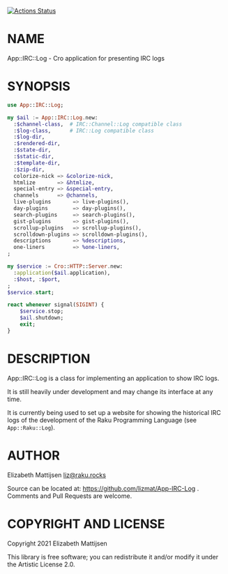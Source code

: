 [![Actions Status](https://github.com/lizmat/App-IRC-Log/workflows/test/badge.svg)](https://github.com/lizmat/App-IRC-Log/actions)

NAME
====

App::IRC::Log - Cro application for presenting IRC logs

SYNOPSIS
========

```raku
use App::IRC::Log;

my $ail := App::IRC::Log.new:
  :$channel-class,  # IRC::Channel::Log compatible class
  :$log-class,      # IRC::Log compatible class
  :$log-dir,
  :$rendered-dir,
  :$state-dir,
  :$static-dir,
  :$template-dir,
  :$zip-dir,
  colorize-nick => &colorize-nick,
  htmlize       => &htmlize,
  special-entry => &special-entry,
  channels      => @channels,
  live-plugins       => live-plugins(),
  day-plugins        => day-plugins(),
  search-plugins     => search-plugins(),
  gist-plugins       => gist-plugins(),
  scrollup-plugins   => scrollup-plugins(),
  scrolldown-plugins => scrolldown-plugins(),
  descriptions       => %descriptions,
  one-liners         => %one-liners,
;

my $service := Cro::HTTP::Server.new:
  :application($ail.application),
  :$host, :$port,
;
$service.start;

react whenever signal(SIGINT) {
    $service.stop;
    $ail.shutdown;
    exit;
}
```

DESCRIPTION
===========

App::IRC::Log is a class for implementing an application to show IRC logs.

It is still heavily under development and may change its interface at any time.

It is currently being used to set up a website for showing the historical IRC logs of the development of the Raku Programming Language (see `App::Raku::Log`).

AUTHOR
======

Elizabeth Mattijsen <liz@raku.rocks>

Source can be located at: https://github.com/lizmat/App-IRC-Log . Comments and Pull Requests are welcome.

COPYRIGHT AND LICENSE
=====================

Copyright 2021 Elizabeth Mattijsen

This library is free software; you can redistribute it and/or modify it under the Artistic License 2.0.

